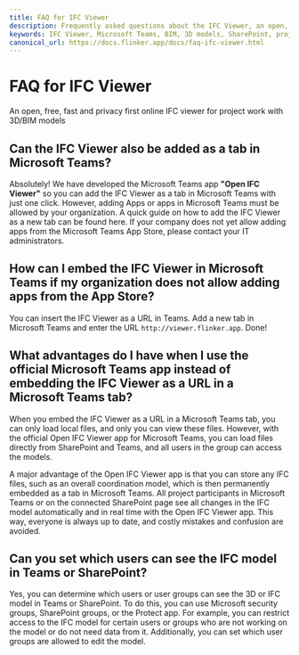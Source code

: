 ```yaml
---
title: FAQ for IFC Viewer
description: Frequently asked questions about the IFC Viewer, an open, free, fast, and privacy-first online IFC viewer for project work with 3D/BIM models.
keywords: IFC Viewer, Microsoft Teams, BIM, 3D models, SharePoint, project collaboration
canonical_url: https://docs.flinker.app/docs/faq-ifc-viewer.html
---
```


# FAQ for IFC Viewer 

An open, free, fast and privacy first online IFC viewer for project work with 3D/BIM models

## Can the IFC Viewer also be added as a tab in Microsoft Teams?

Absolutely! We have developed the Microsoft Teams app **"Open IFC Viewer"** so you can add the IFC Viewer as a tab in Microsoft Teams with just one click. However, adding Apps or apps in Microsoft Teams must be allowed by your organization. A quick guide on how to add the IFC Viewer as a new tab can be found here. If your company does not yet allow adding apps from the Microsoft Teams App Store, please contact your IT administrators.


## How can I embed the IFC Viewer in Microsoft Teams if my organization does not allow adding apps from the App Store?

You can insert the IFC Viewer as a URL in Teams. Add a new tab in Microsoft Teams and enter the URL `http://viewer.flinker.app`. Done!


## What advantages do I have when I use the official Microsoft Teams app instead of embedding the IFC Viewer as a URL in a Microsoft Teams tab?

When you embed the IFC Viewer as a URL in a Microsoft Teams tab, you can only load local files, and only you can view these files. However, with the official Open IFC Viewer app for Microsoft Teams, you can load files directly from SharePoint and Teams, and all users in the group can access the models.

A major advantage of the Open IFC Viewer app is that you can store any IFC files, such as an overall coordination model, which is then permanently embedded as a tab in Microsoft Teams. All project participants in Microsoft Teams or on the connected SharePoint page see all changes in the IFC model automatically and in real time with the Open IFC Viewer app. This way, everyone is always up to date, and costly mistakes and confusion are avoided.


## Can you set which users can see the IFC model in Teams or SharePoint?

Yes, you can determine which users or user groups can see the 3D or IFC model in Teams or SharePoint. To do this, you can use Microsoft security groups, SharePoint groups, or the Protect app. For example, you can restrict access to the IFC model for certain users or groups who are not working on the model or do not need data from it. Additionally, you can set which user groups are allowed to edit the model.

